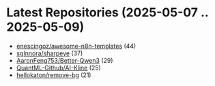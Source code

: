 # Latest Repositories (2025-05-07 .. 2025-05-09)

- [enescingoz/awesome-n8n-templates](https://github.com/enescingoz/awesome-n8n-templates) (44)
- [sgInnora/sharpeye](https://github.com/sgInnora/sharpeye) (37)
- [AaronFeng753/Better-Qwen3](https://github.com/AaronFeng753/Better-Qwen3) (29)
- [QuantML-Github/AI-Kline](https://github.com/QuantML-Github/AI-Kline) (25)
- [hellokaton/remove-bg](https://github.com/hellokaton/remove-bg) (21)
